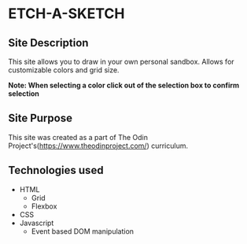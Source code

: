 # ETCH-A-SKETCH

## Site Description
This site allows you to draw in your own personal sandbox. Allows for customizable colors and grid size. 

**Note: When selecting a color click out of the selection box to confirm selection**

## Site Purpose
This site was created as a part of The Odin Project's(https://www.theodinproject.com/) curriculum. 

## Technologies used
- HTML
    - Grid
    - Flexbox
- CSS
- Javascript
    - Event based DOM manipulation